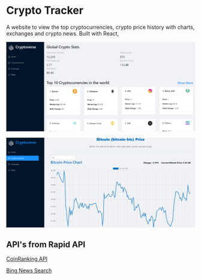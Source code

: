 # Crypto Tracker



A website to view the top cryptocurrencies, crypto price history with charts, exchanges and crypto news.
Built with React, 

![Homepage_Image](https://github.com/rajakrishna/CryptoTracker/blob/main/public/homepage.png)

![Crypto_Prices_Chart](https://github.com/rajakrishna/CryptoTracker/blob/main/public/cryptoPrices.png)

## API's from Rapid API

[CoinRanking API](https://rapidapi.com/Coinranking/api/coinranking1)

[Bing News Search](https://rapidapi.com/microsoft-azure-org-microsoft-cognitive-services/api/bing-news-search1)
